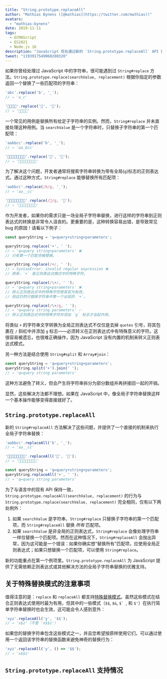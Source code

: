 ```yaml
---
title: "String.prototype.replaceAll"
author: "Mathias Bynens ([@mathias](https://twitter.com/mathias))"
avatars:
  - "mathias-bynens"
date: 2019-11-11
tags:
  - ECMAScript
  - ES2021
  - Node.js 16
description: "JavaScript 现在通过新的 `String.prototype.replaceAll` API 提供了对全局子字符串替换的一流支持。"
tweet: "1193917549060280320"
---
```

如果你曾经处理过 JavaScript 中的字符串，很可能遇到过 `String#replace` 方法。`String.prototype.replace(searchValue, replacement)` 根据你指定的参数返回一个替换了一些匹配项的字符串：

<!--truncate-->
```js
'abc'.replace('b', '_');
// → 'a_c'

'🍏🍋🍊🍓'.replace('🍏', '🥭');
// → '🥭🍋🍊🍓'
```

一个常见的用例是替换所有给定子字符串的实例。然而，`String#replace` 并未直接处理这种用例。当 `searchValue` 是一个字符串时，只替换子字符串的第一个匹配项：

```js
'aabbcc'.replace('b', '_');
// → 'aa_bcc'

'🍏🍏🍋🍋🍊🍊🍓🍓'.replace('🍏', '🥭');
// → '🥭🍏🍋🍋🍊🍊🍓🍓'
```

为了解决这个问题，开发者通常将搜索字符串转换为带有全局(`g`)标志的正则表达式。通过这种方式，`String#replace` 能够替换所有匹配项：

```js
'aabbcc'.replace(/b/g, '_');
// → 'aa__cc'

'🍏🍏🍋🍋🍊🍊🍓🍓'.replace(/🍏/g, '🥭');
// → '🥭🥭🍋🍋🍊🍊🍓🍓'
```

作为开发者，如果你的需求只是一场全局子字符串替换，进行这样的字符串到正则表达式的转换是非常令人沮丧的。更重要的是，这种转换容易出错，是导致常见 bug 的原因！请看以下例子：

```js
const queryString = 'q=query+string+parameters';

queryString.replace('+', ' ');
// → 'q=query string+parameters' ❌
// 只有第一个匹配项被替换。

queryString.replace(/+/, ' ');
// → SyntaxError: invalid regular expression ❌
// 原来，`+` 是正则表达式模式中的特殊字符。

queryString.replace(/\+/, ' ');
// → 'q=query string+parameters' ❌
// 转义正则表达式中的特殊字符使其变为有效，
// 但这仍然只替换字符串中第一个出现的 `+`。

queryString.replace(/\+/g, ' ');
// → 'q=query string parameters' ✅
// 转义正则表达式中的特殊字符并添加 `g` 标志才会起作用。
```

将类似 `+` 的字符串文字转换为全局正则表达式不仅仅是去掉 `quotes` 引号，将其包裹在 `/` 斜杠中并添加 `g` 标志——必须转义在正则表达式中有特殊意义的字符。这很容易被遗忘，也很难正确操作，因为 JavaScript 没有内置的机制来转义正则表达式模式。

另一种方法是结合使用 `String#split` 和 `Array#join`：

```js
const queryString = 'q=query+string+parameters';
queryString.split('+').join(' ');
// → 'q=query string parameters'
```

这种方法避免了转义，但会产生将字符串拆分为部分数组并再拼接回一起的开销。

显然，这些解决方法都不理想。如果在 JavaScript 中，像全局子字符串替换这样一个基本操作能够变得直接就好了。

## `String.prototype.replaceAll`

新的 `String#replaceAll` 方法解决了这些问题，并提供了一个直接的机制来执行全局子字符串替换：

```js
'aabbcc'.replaceAll('b', '_');
// → 'aa__cc'

'🍏🍏🍋🍋🍊🍊🍓🍓'.replaceAll('🍏', '🥭');
// → '🥭🥭🍋🍋🍊🍊🍓🍓'

const queryString = 'q=query+string+parameters';
queryString.replaceAll('+', ' ');
// → 'q=query string parameters'
```

为了与语言中的现有 API 保持一致，`String.prototype.replaceAll(searchValue, replacement)` 的行为与 `String.prototype.replace(searchValue, replacement)` 完全相同，仅有以下两处例外：

1. 如果 `searchValue` 是字符串，`String#replace` 只替换子字符串的第一个匹配项，而 `String#replaceAll` 替换 _所有_ 匹配项。
1. 如果 `searchValue` 是非全局的正则表达式，`String#replace` 会像处理字符串一样仅替换一个匹配项。然而在这种情况下，`String#replaceAll` 会抛出异常，因为这可能是一个错误：如果你确实想“替换所有”匹配项，应使用全局正则表达式；如果只想替换一个匹配项，可以使用 `String#replace`。

新的功能重点在第一个例项里。`String.prototype.replaceAll` 为 JavaScript 提供了无需依赖正则表达式或其他解决方法的全局子字符串替换的优雅支持。

## 关于特殊替换模式的注意事项

值得注意的是：`replace` 和 `replaceAll` 都支持[特殊替换模式](https://developer.mozilla.org/zh-CN/docs/Web/JavaScript/Reference/Global_Objects/String/replace#specifying_a_string_as_the_replacement)。虽然这些模式在结合正则表达式使用时最为有用，但其中的一些模式（`$$`, `$&`, ``$` ``, 和 `$'`）在执行简单字符串替换时也会生效，这可能会令人感到意外：

```js
'xyz'.replaceAll('y', '$$');
// → 'x$z'（不是 'x$$z'）
```

如果您的替换字符串包含这些模式之一，并且您希望按原样使用它们，可以通过使用一个返回该字符串的替换函数来避免神奇的替换行为：

```js
'xyz'.replaceAll('y', () => '$$');
// → 'x$$z'
```

## `String.prototype.replaceAll` 支持情况

<feature-support chrome="85 https://bugs.chromium.org/p/v8/issues/detail?id=9801"
                 firefox="77 https://bugzilla.mozilla.org/show_bug.cgi?id=1608168#c8"
                 safari="13.1 https://webkit.org/blog/10247/new-webkit-features-in-safari-13-1/"
                 nodejs="16"
                 babel="yes https://github.com/zloirock/core-js#ecmascript-string-and-regexp"></feature-support>
